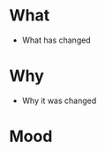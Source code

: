 # What

- What has changed

# Why

- Why it was changed

# Mood

<!-- GIFs For Github Chrome Extension https://chromewebstore.google.com/detail/gifs-for-github/dkgjnpbipbdaoaadbdhpiokaemhlphep consider using width="200" in the img tag -->
